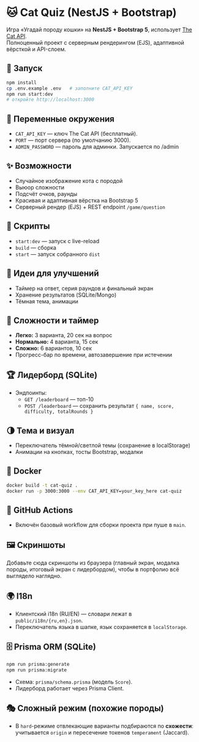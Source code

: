 # 🐱 Cat Quiz (NestJS + Bootstrap)

Игра «Угадай породу кошки» на **NestJS + Bootstrap 5**, использует [The Cat API](https://thecatapi.com/).  
Полноценный проект с серверным рендерингом (EJS), адаптивной вёрсткой и API-слоем.

## 🚀 Запуск
```bash
npm install
cp .env.example .env   # заполните CAT_API_KEY
npm run start:dev
# откройте http://localhost:3000
```

## 🔧 Переменные окружения
- `CAT_API_KEY` — ключ The Cat API (бесплатный).
- `PORT` — порт сервера (по умолчанию 3000).
- `ADMIN_PASSWORD` — пароль для админки. Запускается по /admin

## ✨ Возможности
- Случайное изображение кота с породой
- Выюор сложности
- Подсчёт очков, раунды
- Красивая и адаптивная вёрстка на Bootstrap 5
- Серверный рендер (EJS) + REST endpoint `/game/question`

## 📁 Скрипты
- `start:dev` — запуск с live-reload
- `build` — сборка
- `start` — запуск собранного `dist`

## 🧩 Идеи для улучшений
- Таймер на ответ, серия раундов и финальный экран
- Хранение результатов (SQLite/Mongo)
- Тёмная тема, анимации

## 🏁 Сложности и таймер
- **Легко:** 3 варианта, 20 сек на вопрос
- **Нормально:** 4 варианта, 15 сек
- **Сложно:** 6 вариантов, 10 сек
- Прогресс-бар по времени, автозавершение при истечении

## 🏆 Лидерборд (SQLite)
- Эндпоинты:
  - `GET /leaderboard` — топ-10
  - `POST /leaderboard` — сохранить результат `{ name, score, difficulty, totalRounds }`

## 🌗 Тема и визуал
- Переключатель тёмной/светлой темы (сохранение в localStorage)
- Анимации на кнопках, тосты Bootstrap, модалки

## 🐳 Docker
```bash
docker build -t cat-quiz .
docker run -p 3000:3000 --env CAT_API_KEY=your_key_here cat-quiz
```

## 🔧 GitHub Actions
- Включён базовый workflow для сборки проекта при пуше в `main`.

## 🖼️ Скриншоты
Добавьте сюда скриншоты из браузера (главный экран, модалка породы, итоговый экран с лидербордом), чтобы в портфолио всё выглядело наглядно.

## 🌍 I18n
- Клиентский i18n (RU/EN) — словари лежат в `public/i18n/{ru,en}.json`.
- Переключатель языка в шапке, язык сохраняется в `localStorage`.

## 🗄️ Prisma ORM (SQLite)
```bash
npm run prisma:generate
npm run prisma:migrate
```
- Схема: `prisma/schema.prisma` (модель `Score`).
- Лидерборд работает через Prisma Client.

## 🎭 Сложный режим (похожие породы)
- В `hard`-режиме отвлекающие варианты подбираются по **схожести**: учитывается `origin` и пересечение токенов `temperament` (Jaccard).


